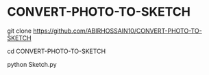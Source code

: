 # CONVERT-PHOTO-TO-SKETCH


git clone https://github.com/ABIRHOSSAIN10/CONVERT-PHOTO-TO-SKETCH

cd CONVERT-PHOTO-TO-SKETCH

python Sketch.py
